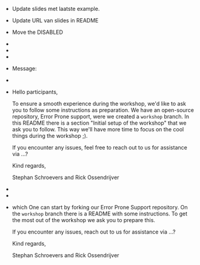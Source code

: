 - Update slides met laatste example.
- Update URL van slides in README
- Move the DISABLED
-
-
-
- Message:
-
- Hello participants,
  
  To ensure a smooth experience during the workshop, we'd like to ask you to follow some instructions as preparation. We have an open-source repository, Error Prone support, were we created a `workshop` branch. In this README there is a section "Initial setup of the workshop" that we ask you to follow. This way we'll have more time to focus on the cool things during the workshop ;).
  
  If you encounter any issues, feel free to reach out to us for assistance via ...?
  
  Kind regards,
  
  Stephan Schroevers and Rick Ossendrijver
-
-
- which One can start by forking our Error Prone Support repository. On the `workshop` branch there is a README with some instructions. To get the most out of the workshop we ask you to prepare this.
  
  If you encounter any issues, reach out to us for assistance via ...?
  
  Kind regards,
  
  Stephan Schroevers and Rick Ossendrijver